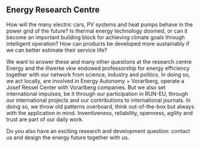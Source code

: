 ## Energy Research Centre
 
How will the many electric cars, PV systems and heat pumps behave in the power grid of the future? 
Is thermal energy technology doomed, or can it become an important building block for achieving climate goals through intelligent operation? 
How can products be developed more sustainably if we can better estimate their service life?

We want to answer these and many other questions at the research centre Energy and the illwerke vkw endowed professorship for energy efficiency together with our network from science, industry and politics. 
In doing so, we act locally, are involved in Energy Autonomy + Vorarlberg, operate a Josef Ressel Center with Vorarlberg companies. 
But we also set international impulses, be it through our participation in RUN-EU, through our international projects and our contributions to international journals. 
In doing so, we throw old patterns overboard, think out-of-the-box but always with the application in mind. Inventiveness, reliability, openness, agility and trust are part of our daily work.

Do you also have an exciting research and development question: contact us and design the energy future together with us.
